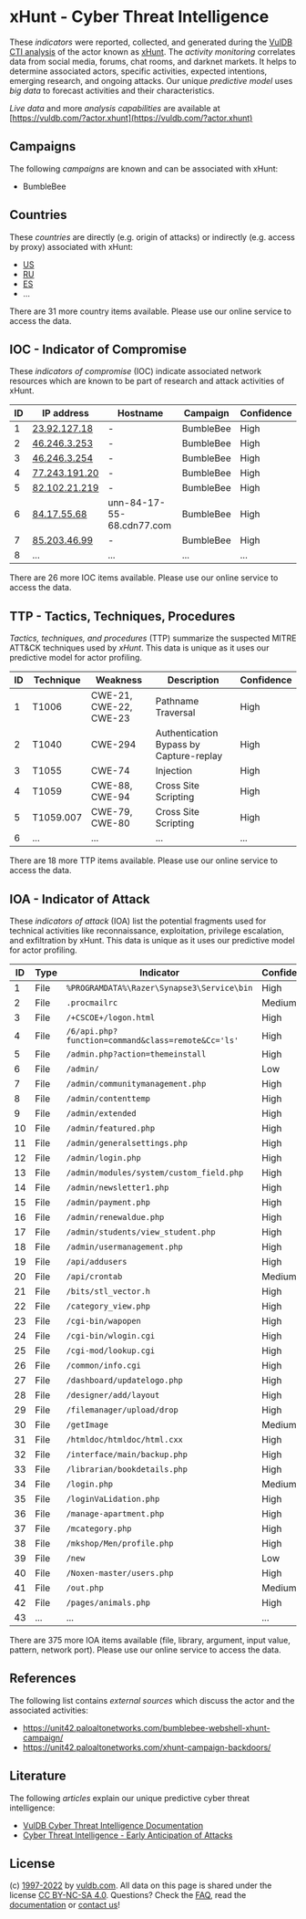 # xHunt - Cyber Threat Intelligence

These _indicators_ were reported, collected, and generated during the [VulDB CTI analysis](https://vuldb.com/?kb.cti) of the actor known as [xHunt](https://vuldb.com/?actor.xhunt). The _activity monitoring_ correlates data from social media, forums, chat rooms, and darknet markets. It helps to determine associated actors, specific activities, expected intentions, emerging research, and ongoing attacks. Our unique _predictive model_ uses _big data_ to forecast activities and their characteristics.

_Live data_ and more _analysis capabilities_ are available at [https://vuldb.com/?actor.xhunt](https://vuldb.com/?actor.xhunt)

## Campaigns

The following _campaigns_ are known and can be associated with xHunt:

* BumbleBee

## Countries

These _countries_ are directly (e.g. origin of attacks) or indirectly (e.g. access by proxy) associated with xHunt:

* [US](https://vuldb.com/?country.us)
* [RU](https://vuldb.com/?country.ru)
* [ES](https://vuldb.com/?country.es)
* ...

There are 31 more country items available. Please use our online service to access the data.

## IOC - Indicator of Compromise

These _indicators of compromise_ (IOC) indicate associated network resources which are known to be part of research and attack activities of xHunt.

ID | IP address | Hostname | Campaign | Confidence
-- | ---------- | -------- | -------- | ----------
1 | [23.92.127.18](https://vuldb.com/?ip.23.92.127.18) | - | BumbleBee | High
2 | [46.246.3.253](https://vuldb.com/?ip.46.246.3.253) | - | BumbleBee | High
3 | [46.246.3.254](https://vuldb.com/?ip.46.246.3.254) | - | BumbleBee | High
4 | [77.243.191.20](https://vuldb.com/?ip.77.243.191.20) | - | BumbleBee | High
5 | [82.102.21.219](https://vuldb.com/?ip.82.102.21.219) | - | BumbleBee | High
6 | [84.17.55.68](https://vuldb.com/?ip.84.17.55.68) | unn-84-17-55-68.cdn77.com | BumbleBee | High
7 | [85.203.46.99](https://vuldb.com/?ip.85.203.46.99) | - | BumbleBee | High
8 | ... | ... | ... | ...

There are 26 more IOC items available. Please use our online service to access the data.

## TTP - Tactics, Techniques, Procedures

_Tactics, techniques, and procedures_ (TTP) summarize the suspected MITRE ATT&CK techniques used by _xHunt_. This data is unique as it uses our predictive model for actor profiling.

ID | Technique | Weakness | Description | Confidence
-- | --------- | -------- | ----------- | ----------
1 | T1006 | CWE-21, CWE-22, CWE-23 | Pathname Traversal | High
2 | T1040 | CWE-294 | Authentication Bypass by Capture-replay | High
3 | T1055 | CWE-74 | Injection | High
4 | T1059 | CWE-88, CWE-94 | Cross Site Scripting | High
5 | T1059.007 | CWE-79, CWE-80 | Cross Site Scripting | High
6 | ... | ... | ... | ...

There are 18 more TTP items available. Please use our online service to access the data.

## IOA - Indicator of Attack

These _indicators of attack_ (IOA) list the potential fragments used for technical activities like reconnaissance, exploitation, privilege escalation, and exfiltration by xHunt. This data is unique as it uses our predictive model for actor profiling.

ID | Type | Indicator | Confidence
-- | ---- | --------- | ----------
1 | File | `%PROGRAMDATA%\Razer\Synapse3\Service\bin` | High
2 | File | `.procmailrc` | Medium
3 | File | `/+CSCOE+/logon.html` | High
4 | File | `/6/api.php?function=command&class=remote&Cc='ls'` | High
5 | File | `/admin.php?action=themeinstall` | High
6 | File | `/admin/` | Low
7 | File | `/admin/communitymanagement.php` | High
8 | File | `/admin/contenttemp` | High
9 | File | `/admin/extended` | High
10 | File | `/admin/featured.php` | High
11 | File | `/admin/generalsettings.php` | High
12 | File | `/admin/login.php` | High
13 | File | `/admin/modules/system/custom_field.php` | High
14 | File | `/admin/newsletter1.php` | High
15 | File | `/admin/payment.php` | High
16 | File | `/admin/renewaldue.php` | High
17 | File | `/admin/students/view_student.php` | High
18 | File | `/admin/usermanagement.php` | High
19 | File | `/api/addusers` | High
20 | File | `/api/crontab` | Medium
21 | File | `/bits/stl_vector.h` | High
22 | File | `/category_view.php` | High
23 | File | `/cgi-bin/wapopen` | High
24 | File | `/cgi-bin/wlogin.cgi` | High
25 | File | `/cgi-mod/lookup.cgi` | High
26 | File | `/common/info.cgi` | High
27 | File | `/dashboard/updatelogo.php` | High
28 | File | `/designer/add/layout` | High
29 | File | `/filemanager/upload/drop` | High
30 | File | `/getImage` | Medium
31 | File | `/htmldoc/htmldoc/html.cxx` | High
32 | File | `/interface/main/backup.php` | High
33 | File | `/librarian/bookdetails.php` | High
34 | File | `/login.php` | Medium
35 | File | `/loginVaLidation.php` | High
36 | File | `/manage-apartment.php` | High
37 | File | `/mcategory.php` | High
38 | File | `/mkshop/Men/profile.php` | High
39 | File | `/new` | Low
40 | File | `/Noxen-master/users.php` | High
41 | File | `/out.php` | Medium
42 | File | `/pages/animals.php` | High
43 | ... | ... | ...

There are 375 more IOA items available (file, library, argument, input value, pattern, network port). Please use our online service to access the data.

## References

The following list contains _external sources_ which discuss the actor and the associated activities:

* https://unit42.paloaltonetworks.com/bumblebee-webshell-xhunt-campaign/
* https://unit42.paloaltonetworks.com/xhunt-campaign-backdoors/

## Literature

The following _articles_ explain our unique predictive cyber threat intelligence:

* [VulDB Cyber Threat Intelligence Documentation](https://vuldb.com/?kb.cti)
* [Cyber Threat Intelligence - Early Anticipation of Attacks](https://www.scip.ch/en/?labs.20201022)

## License

(c) [1997-2022](https://vuldb.com/?kb.changelog) by [vuldb.com](https://vuldb.com/?kb.about). All data on this page is shared under the license [CC BY-NC-SA 4.0](https://creativecommons.org/licenses/by-nc-sa/4.0/). Questions? Check the [FAQ](https://vuldb.com/?kb.faq), read the [documentation](https://vuldb.com/?kb) or [contact us](https://vuldb.com/?contact)!

